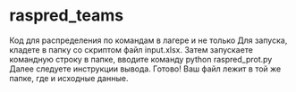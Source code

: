 # raspred_teams
Код для распределения по командам  в лагере и не только
Для запуска, кладете в папку со скриптом файл input.xlsx.
Затем запускаете командную строку в папке, вводите команду python raspred_prot.py
Далее следуете инструкции вывода.
Готово! Ваш файл лежит в той же папке, где и исходные данные.
